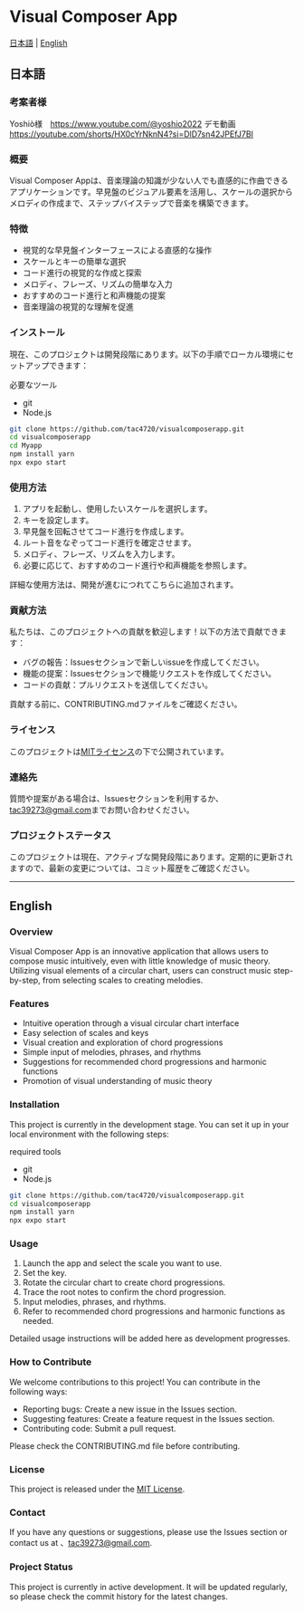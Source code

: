 # Visual Composer App

[日本語](#日本語) | [English](#english)

<a name="日本語"></a>
## 日本語


### 考案者様
Yoshiò様　https://www.youtube.com/@yoshio2022
デモ動画　https://youtube.com/shorts/HX0cYrNknN4?si=DlD7sn42JPEfJ7BI

### 概要

Visual Composer Appは、音楽理論の知識が少ない人でも直感的に作曲できるアプリケーションです。早見盤のビジュアル要素を活用し、スケールの選択からメロディの作成まで、ステップバイステップで音楽を構築できます。

### 特徴

- 視覚的な早見盤インターフェースによる直感的な操作
- スケールとキーの簡単な選択
- コード進行の視覚的な作成と探索
- メロディ、フレーズ、リズムの簡単な入力
- おすすめのコード進行と和声機能の提案
- 音楽理論の視覚的な理解を促進

### インストール

現在、このプロジェクトは開発段階にあります。以下の手順でローカル環境にセットアップできます：

必要なツール

- git
- Node.js

```bash
git clone https://github.com/tac4720/visualcomposerapp.git
cd visualcomposerapp
cd Myapp
npm install yarn
npx expo start
```

### 使用方法

1. アプリを起動し、使用したいスケールを選択します。
2. キーを設定します。
3. 早見盤を回転させてコード進行を作成します。
4. ルート音をなぞってコード進行を確定させます。
5. メロディ、フレーズ、リズムを入力します。
6. 必要に応じて、おすすめのコード進行や和声機能を参照します。

詳細な使用方法は、開発が進むにつれてこちらに追加されます。

### 貢献方法

私たちは、このプロジェクトへの貢献を歓迎します！以下の方法で貢献できます：

- バグの報告：Issuesセクションで新しいissueを作成してください。
- 機能の提案：Issuesセクションで機能リクエストを作成してください。
- コードの貢献：プルリクエストを送信してください。

貢献する前に、CONTRIBUTING.mdファイルをご確認ください。

### ライセンス

このプロジェクトは[MITライセンス](LICENSE.md)の下で公開されています。

### 連絡先

質問や提案がある場合は、Issuesセクションを利用するか、[tac39273@gmail.com](mailto:tac39273@gmail.com)までお問い合わせください。

### プロジェクトステータス

このプロジェクトは現在、アクティブな開発段階にあります。定期的に更新されますので、最新の変更については、コミット履歴をご確認ください。

---

<a name="english"></a>
## English

### Overview

Visual Composer App is an innovative application that allows users to compose music intuitively, even with little knowledge of music theory. Utilizing visual elements of a circular chart, users can construct music step-by-step, from selecting scales to creating melodies.

### Features

- Intuitive operation through a visual circular chart interface
- Easy selection of scales and keys
- Visual creation and exploration of chord progressions
- Simple input of melodies, phrases, and rhythms
- Suggestions for recommended chord progressions and harmonic functions
- Promotion of visual understanding of music theory

### Installation

This project is currently in the development stage. You can set it up in your local environment with the following steps:

required tools

- git
- Node.js

```bash
git clone https://github.com/tac4720/visualcomposerapp.git
cd visualcomposerapp
npm install yarn
npx expo start

```
### Usage

1. Launch the app and select the scale you want to use.
2. Set the key.
3. Rotate the circular chart to create chord progressions.
4. Trace the root notes to confirm the chord progression.
5. Input melodies, phrases, and rhythms.
6. Refer to recommended chord progressions and harmonic functions as needed.

Detailed usage instructions will be added here as development progresses.

### How to Contribute

We welcome contributions to this project! You can contribute in the following ways:

- Reporting bugs: Create a new issue in the Issues section.
- Suggesting features: Create a feature request in the Issues section.
- Contributing code: Submit a pull request.

Please check the CONTRIBUTING.md file before contributing.

### License

This project is released under the [MIT License](LICENSE.md).

### Contact

If you have any questions or suggestions, please use the Issues section or contact us at 、[tac39273@gmail.com](mailto:tac39273@gmail.com).

### Project Status

This project is currently in active development. It will be updated regularly, so please check the commit history for the latest changes.
